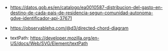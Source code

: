 - https://datos.gob.es/en/catalogo/ea0010587-distribucion-del-gasto-en-destino-de-cada-pais-de-residencia-segun-comunidad-autonoma-gdve-identificador-api-37671
- https://observablehq.com/@d3/directed-chord-diagram

- textPath: https://developer.mozilla.org/en-US/docs/Web/SVG/Element/textPath
